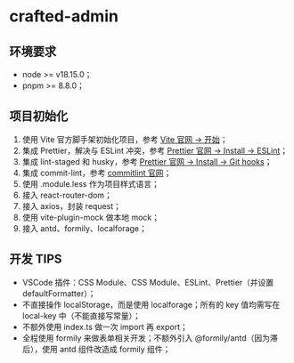 # crafted-admin

## 环境要求

- node >= v18.15.0；
- pnpm >= 8.8.0；

## 项目初始化

1. 使用 Vite 官方脚手架初始化项目，参考 [Vite 官网 -> 开始](https://cn.vitejs.dev/guide/)；
2. 集成 Prettier，解决与 ESLint 冲突，参考 [Prettier 官网 -> Install -> ESLint](https://prettier.io/docs/en/install)；
3. 集成 lint-staged 和 husky，参考 [Prettier 官网 -> Install -> Git hooks](https://prettier.io/docs/en/install#git-hooks)；
4. 集成 commit-lint，参考 [commitlint 官网](https://github.com/conventional-changelog/commitlint)；
5. 使用 .module.less 作为项目样式语言；
6. 接入 react-router-dom；
7. 接入 axios，封装 request；
8. 使用 vite-plugin-mock 做本地 mock；
9. 接入 antd、formily、localforage；

## 开发 TIPS

- VSCode 插件：CSS Module、CSS Module、ESLint、Prettier（并设置 defaultFormatter）；
- 不直接操作 localStorage，而是使用 localforage；所有的 key 值均需写在 local-key 中（不能直接写常量）；
- 不额外使用 index.ts 做一次 import 再 export；
- 全程使用 formily 来做表单相关开发；不额外引入 @formily/antd（因为滞后），使用 antd 组件改造成 formily 组件；
